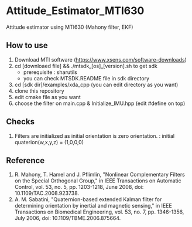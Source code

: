 # Attitude_Estimator_MTI630
Attitude estimator using MTI630 (Mahony filter, EKF)


## How to use 

1. Download MTI software (https://www.xsens.com/software-downloads)
2. cd [downloaed file] && ./mtsdk_[os]_[version].sh  to get sdk 
    - prerequisite : sharutils
    - you can check MTSDK.README file in sdk directory
3. cd [sdk dir]/examples/xda_cpp  (you can edit directory as you want)
4. clone this repository
5. edit cmake file as you want
6. choose the filter on main.cpp & Initialize_IMU.hpp (edit #define on top)

## Checks

1. Filters are initialized as initial orientation is zero orientation. :  initial quaterion(w,x,y,z) = (1,0,0,0)


## Reference

1. R. Mahony, T. Hamel and J. Pflimlin, "Nonlinear Complementary Filters on the Special Orthogonal Group," in IEEE Transactions on Automatic Control, vol. 53, no. 5, pp. 1203-1218, June 2008, doi: 10.1109/TAC.2008.923738.
2. A. M. Sabatini, "Quaternion-based extended Kalman filter for determining orientation by inertial and magnetic sensing," in IEEE Transactions on Biomedical Engineering, vol. 53, no. 7, pp. 1346-1356, July 2006, doi: 10.1109/TBME.2006.875664.